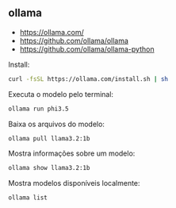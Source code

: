 ## ollama
- https://ollama.com/
- https://github.com/ollama/ollama
- https://github.com/ollama/ollama-python

Install:

```bash
curl -fsSL https://ollama.com/install.sh | sh
```

Executa o modelo pelo terminal:

```bash
ollama run phi3.5
```


Baixa os arquivos do modelo:

```bash
ollama pull llama3.2:1b
```

Mostra informações sobre um modelo:

```bash
ollama show llama3.2:1b
```

Mostra modelos disponíveis localmente:

```bash
ollama list
```

